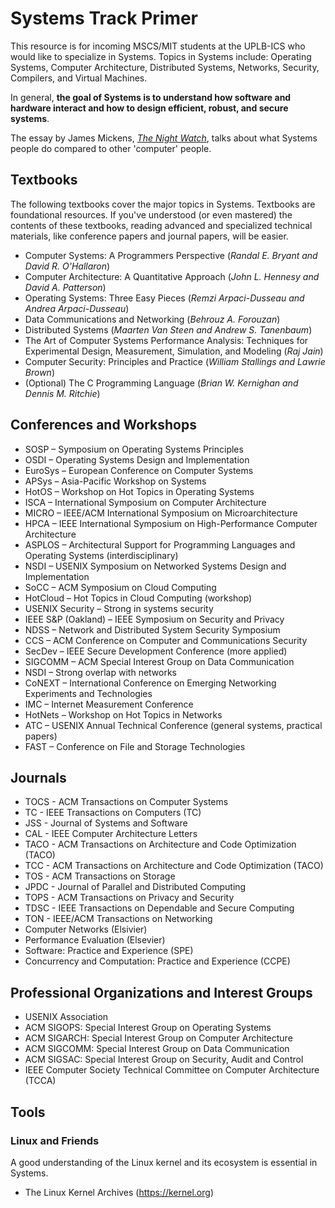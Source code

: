 # Systems Track Primer

This resource is for incoming MSCS/MIT students at the UPLB-ICS who would like to specialize in Systems. Topics in Systems include: Operating Systems, Computer Architecture, Distributed Systems, Networks, Security, Compilers, and Virtual Machines.

In general, **the goal of Systems is to understand how software and hardware interact and how to design efficient, robust, and secure systems**.

The essay by James Mickens, [*The Night Watch*](https://www.usenix.org/system/files/1311_05-08_mickens.pdf), talks about what Systems people do compared to other 'computer' people.

## Textbooks  

The following textbooks cover the major topics in Systems. Textbooks are foundational resources. If you've understood (or even mastered) the contents of these textbooks, reading advanced and specialized technical materials, like conference papers and journal papers, will be easier.

* Computer Systems: A Programmers Perspective (*Randal E. Bryant and David R. O'Hallaron*)
* Computer Architecture: A Quantitative Approach (*John L. Hennesy and David A. Patterson*)
* Operating Systems: Three Easy Pieces (*Remzi Arpaci-Dusseau and Andrea Arpaci-Dusseau*) 
* Data Communications and Networking (*Behrouz A. Forouzan*)
* Distributed Systems (*Maarten Van Steen and Andrew S. Tanenbaum*)
* The Art of Computer Systems Performance Analysis: Techniques for Experimental Design, Measurement, Simulation, and Modeling (*Raj Jain*)
* Computer Security: Principles and Practice (*William Stallings and Lawrie Brown*) 
* (Optional) The C Programming Language (*Brian W. Kernighan and Dennis M. Ritchie*)

## Conferences and Workshops

* SOSP – Symposium on Operating Systems Principles 
* OSDI – Operating Systems Design and Implementation 
* EuroSys – European Conference on Computer Systems
* APSys – Asia-Pacific Workshop on Systems 
* HotOS – Workshop on Hot Topics in Operating Systems 
* ISCA – International Symposium on Computer Architecture
* MICRO – IEEE/ACM International Symposium on Microarchitecture
* HPCA – IEEE International Symposium on High-Performance Computer Architecture
* ASPLOS – Architectural Support for Programming Languages and Operating Systems (interdisciplinary)
* NSDI – USENIX Symposium on Networked Systems Design and Implementation
* SoCC – ACM Symposium on Cloud Computing
* HotCloud – Hot Topics in Cloud Computing (workshop)
* USENIX Security – Strong in systems security
* IEEE S&P (Oakland) – IEEE Symposium on Security and Privacy
* NDSS – Network and Distributed System Security Symposium
* CCS – ACM Conference on Computer and Communications Security
* SecDev – IEEE Secure Development Conference (more applied)
* SIGCOMM – ACM Special Interest Group on Data Communication
* NSDI – Strong overlap with networks
* CoNEXT – International Conference on Emerging Networking Experiments and Technologies
* IMC – Internet Measurement Conference
* HotNets – Workshop on Hot Topics in Networks
* ATC – USENIX Annual Technical Conference (general systems, practical papers)
* FAST – Conference on File and Storage Technologies

## Journals

* TOCS - ACM Transactions on Computer Systems
* TC - IEEE Transactions on Computers (TC)
* JSS - Journal of Systems and Software
* CAL - IEEE Computer Architecture Letters
* TACO - ACM Transactions on Architecture and Code Optimization (TACO)
* TCC - ACM Transactions on Architecture and Code Optimization (TACO)
* TOS - ACM Transactions on Storage 
* JPDC - Journal of Parallel and Distributed Computing
* TOPS - ACM Transactions on Privacy and Security
* TDSC - IEEE Transactions on Dependable and Secure Computing 
* TON - IEEE/ACM Transactions on Networking 
* Computer Networks (Elsivier)
* Performance Evaluation (Elsevier)
* Software: Practice and Experience (SPE)
* Concurrency and Computation: Practice and Experience (CCPE)

## Professional Organizations and Interest Groups

* USENIX Association
* ACM SIGOPS: Special Interest Group on Operating Systems
* ACM SIGARCH: Special Interest Group on Computer Architecture
* ACM SIGCOMM: Special Interest Group on Data Communication
* ACM SIGSAC: Special Interest Group on Security, Audit and Control
* IEEE Computer Society Technical Committee on Computer Architecture (TCCA)

## Tools

### Linux and Friends 

A good understanding of the Linux kernel and its ecosystem is essential in Systems.
* The Linux Kernel Archives (https://kernel.org)
 
